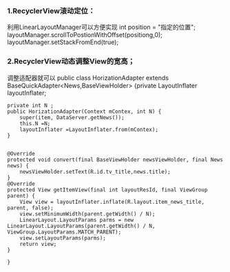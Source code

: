 ### 1.RecyclerView滚动定位：
 利用LinearLayoutManager可以方便实现
 int position = "指定的位置";
 layoutManager.scrollToPostionWithOffset(positiong,0);
 layoutManager.setStackFromEnd(true);

### 2.RecyclerView动态调整View的宽高；

 调整适配器就可以
public class HorizationAdapter extends BaseQuickAdapter<News,BaseViewHolder> {private LayoutInflater layoutInflater;

    private int N ;
	public HorizationAdapter(Context mContex, int N) {
        super(item, DataServer.getNews());
        this.N =N;
        layoutInflater =LayoutInflater.from(mContex);
    }


    @Override
	protected void convert(final BaseViewHolder newsViewHolder, final News news) {
        newsViewHolder.setText(R.id.tv_title,news.title);
    }
    @Override
	protected View getItemView(final int layoutResId, final ViewGroup parent) {
        View view = layoutInflater.inflate(R.layout.item_news_title, parent, false);
        view.setMinimumWidth(parent.getWidth() / N);
        LinearLayout.LayoutParams parms = new LinearLayout.LayoutParams(parent.getWidth() / N, ViewGroup.LayoutParams.MATCH_PARENT);
        view.setLayoutParams(parms);
        return view;
    }

	}